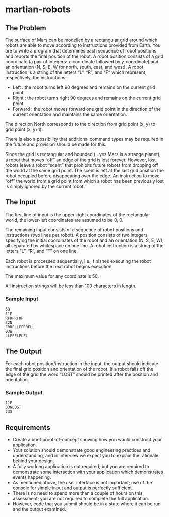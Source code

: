 # martian-robots


## The Problem
The surface of Mars can be modelled by a rectangular grid around which robots are able to
move according to instructions provided from Earth. You are to write a program that
determines each sequence of robot positions and reports the final position of the robot. A robot
position consists of a grid coordinate (a pair of integers: x-coordinate followed by y-coordinate)
and an orientation (N, S, E, W for north, south, east, and west). A robot instruction is a string
of the letters “L”, “R”, and “F” which represent, respectively, the instructions:
* Left : the robot turns left 90 degrees and remains on the current grid point.
* Right : the robot turns right 90 degrees and remains on the current grid point.
* Forward : the robot moves forward one grid point in the direction of the current
orientation and maintains the same orientation.

The direction North corresponds to the direction from grid point (x, y) to grid point (x, y+1).

There is also a possibility that additional command types may be required in the future and
provision should be made for this.

Since the grid is rectangular and bounded (...yes Mars is a strange planet), a robot that moves
“off” an edge of the grid is lost forever. However, lost robots leave a robot “scent” that
prohibits future robots from dropping off the world at the same grid point. The scent is left at
the last grid position the robot occupied before disappearing over the edge. An instruction to
move “off” the world from a grid point from which a robot has been previously lost is simply
ignored by the current robot.

## The Input
The first line of input is the upper-right coordinates of the rectangular world, the lower-left
coordinates are assumed to be 0, 0.

The remaining input consists of a sequence of robot positions and instructions (two lines per
robot). A position consists of two integers specifying the initial coordinates of the robot and an
orientation (N, S, E, W), all separated by whitespace on one line. A robot instruction is a string
of the letters “L”, “R”, and “F” on one line.

Each robot is processed sequentially, i.e., finishes executing the robot instructions before the
next robot begins execution.

The maximum value for any coordinate is 50.

All instruction strings will be less than 100 characters in length.

### Sample Input
```
53
11E
RFRFRFRF
32N
FRRFLLFFRRFLL
03W
LLFFFLFLFL
```

## The Output
For each robot position/instruction in the input, the output should indicate the final grid
position and orientation of the robot. If a robot falls off the edge of the grid the word “LOST”
should be printed after the position and orientation.

### Sample Output
```
11E
33NLOST
23S
```

## Requirements
* Create a brief proof-of-concept showing how you would construct your application.
* Your solution should demonstrate good engineering practices and understanding, and in
interview we expect you to explain the rationale behind your design.
* A fully working application is not required, but you are required to demonstrate some
interaction with your application which demonstrates events happening.
* As mentioned above, the user interface is not important; use of the console for simple
input and output is perfectly sufficient.
* There is no need to spend more than a couple of hours on this assessment; you are not
required to complete the full application.
* However, code that you submit should be in a state where it can be run and the output
examined.

